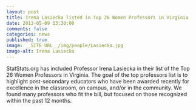 ```yaml
---
layout: post
title: Irena Lasiecka listed in Top 26 Women Professors in Virginia
date: 2013-05-09 13:30:00
comments: false
categories: news
published: true
image: __SITE_URL__/img/people/Lasiecka.jpg
image-alt: Irena Lasiecka
---
```


StatStats.org has included Professor Irena Lasiecka in their list of the Top 26 Women Professors in Virginia. The goal of the top professors list is to highlight post-secondary educators who have been awarded recently for excellence in the classroom, on campus, and/or in the community. We found many professors who fit the bill, but focused on those recognized within the past 12 months.  

